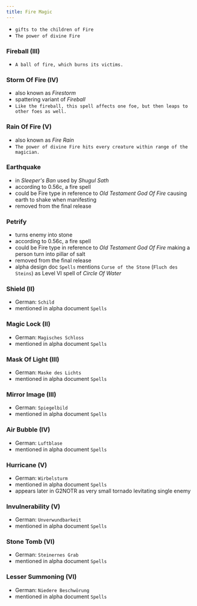 ```yaml
---
title: Fire Magic
---
```


- `gifts to the children of Fire`
- `The power of divine Fire`

### Fireball (III)
- `A ball of fire, which burns its victims.`

### Storm Of Fire (IV)
- also known as _Firestorm_
- spattering variant of _Fireball_
- `Like the fireball, this spell affects one foe, but then leaps to other foes as well.`

### Rain Of Fire (V)
- also known as _Fire Rain_
- `The power of divine Fire hits every creature within range of the magician.`

### Earthquake
- in _Sleeper's Ban_ used by _Shugul Sath_
- according to 0.56c, a fire spell
- could be Fire type in reference to _Old Testament God Of Fire_ causing earth to shake when manifesting
- removed from the final release

### Petrify
- turns enemy into stone
- according to 0.56c, a fire spell
- could be Fire type in reference to _Old Testament God Of Fire_ making a person turn into pillar of salt
- removed from the final release
- alpha design doc `Spells` mentions `Curse of the Stone` (`Fluch des Steins`) as Level VI spell of _Circle Of Water_ 

### Shield (II)
- German: `Schild`
- mentioned in alpha document `Spells`

### Magic Lock (II)
- German: `Magisches Schloss`
- mentioned in alpha document `Spells`

### Mask Of Light (III)
- German: `Maske des Lichts`
- mentioned in alpha document `Spells`

### Mirror Image (III)
- German: `Spiegelbild`
- mentioned in alpha document `Spells`

### Air Bubble (IV)
- German: `Luftblase`
- mentioned in alpha document `Spells`

### Hurricane (V)
- German: `Wirbelsturm`
- mentioned in alpha document `Spells`
- appears later in G2NOTR as very small tornado levitating single enemy

### Invulnerability (V)
- German: `Unverwundbarkeit`
- mentioned in alpha document `Spells`

### Stone Tomb (VI)
- German: `Steinernes Grab`
- mentioned in alpha document `Spells`

### Lesser Summoning (VI)
- German: `Niedere Beschwörung`
- mentioned in alpha document `Spells`
